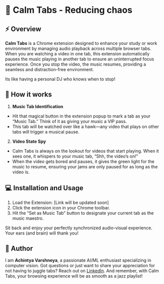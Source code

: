 # 🍃 Calm Tabs - Reducing chaos

## ⚡ Overview
**Calm Tabs** is a Chrome extension designed to enhance your study or work environment by managing audio playback across multiple browser tabs. When you are watching a video in one tab, this extension automatically pauses the music playing in another tab to ensure an uninterrupted focus experience. Once you stop the video, the music resumes, providing a seamless and distraction-free environment.

Its like having a personal DJ who knows when to stop!


## 🧠 How it works

1. **Music Tab Identification**

- Hit that magical button in the extension popup to mark a tab as your “Music Tab.” Think of it as giving your music a VIP pass.
- This tab will be watched over like a hawk—any video that plays on other tabs will trigger a musical pause.

2. **Video State Spy**

- Calm Tabs is always on the lookout for videos that start playing. When it sees one, it whispers to your music tab, “Shh, the video’s on!”
- When the video gets bored and pauses, it gives the green light for the music to resume, ensuring your jams are only paused for as long as the video is.

## 💻 Installation and Usage

1. Load the Extension: [Link will be updated soon]
2. Click the extension icon in your Chrome toolbar.
3. Hit the “Set as Music Tab” button to designate your current tab as the music maestro.
   
Sit back and enjoy your perfectly synchronized audio-visual experience. Your ears (and brain) will thank you!


## 📝 Author

I am **Achintya Varshneya**, a passionate AI/ML enthusiast specializing in computer vision. Got questions or just want to share your appreciation for not having to juggle tabs? Reach out on [LinkedIn](https://www.linkedin.com/in/achintya-varshneya-396296247/). And remember, with Calm Tabs, your browsing experience will be as smooth as a jazz playlist!